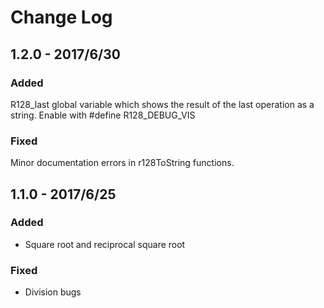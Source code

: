 # Change Log

## 1.2.0 - 2017/6/30
### Added
  R128_last global variable which shows the result of the last operation as a
  string. Enable with #define R128_DEBUG_VIS

### Fixed
  Minor documentation errors in r128ToString functions.

## 1.1.0 - 2017/6/25
### Added
* Square root and reciprocal square root

### Fixed
* Division bugs
